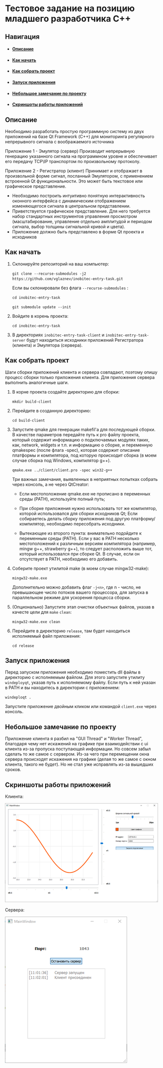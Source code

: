 # Тестовое задание на позицию младшего разработчика С++

## Навигация
- #### [Описание](#description)
- #### [Как начать](#how_to_start)
- #### [Как собрать проект](#how_to_build)
- #### [Запуск приложения](#start_app)
- #### [Небольшое замечание по проекту](#remark)
- #### [Скриншоты работы приложений](#screenshoots)



<a name="description"/>

## Описание

Необходимо разработать простую программную систему из двух
приложений на базе Qt Framework (С++) для мониторинга регулярного
непрерывного сигнала с воображаемого источника


Приложение 1 - Эмулятор (сервер)
Производит непрерывную генерацию указанного сигнала на программном
уровне и обеспечивает его передачу TCP\IP транспортом по произвольному
протоколу.


Приложение 2 - Регистратор (клиент)
Принимает и отображает в произвольной форме сигнал, посланный
Эмулятором, с применением встроенной Qt функциональности.
Это может быть текстовое или графическое представление.
- Необходимо построить интуитивно понятную интерактивность оконного
интерфейса с динамическим отображением изменяющегося сигнала в
центральном представлении.
- Приветствуется графическое представление. Для него требуется набор
стандартных инструментов управления просмотром (масштабирование, управление
отдельно амплитудой и периодом сигнала, выбор толщины сигнальной кривой и
цвета).
- Приложение должно быть представлено в форме Qt проекта и исходников

<a name="how_to_start"/>

## Как начать

1. Склонируйте репозиторий на ваш компьютер:

    `git clone --recurse-submodules -j2 https://github.com/vglaznev/inobitec-entry-task.git`

    Если вы склонировали без флага `--recurse-submodules` :

    `cd inobitec-entry-task`

    `git submodule update --init`

2.  Войдите в корень проекта:

    `cd inobitec-entry-task`

3. В директориях `inobitec-entry-task-client` и `inobitec-entry-task-server` будут находиться исходники приложений Регистратора (клиента) и Эмулятора (сервера).

<a name="how_to_build"/>

## Как собрать проект

Шаги сборки приложений клиента и сервера совпадают, поэтому опишу процесс сборки только приложения клиента. Для приложения сервера выполнить аналогичные шаги.

1.  В корне проекта создайте директорию для сборки:

    `mkdir build-client`

2. Перейдите в созданную директорию:

    `cd build-client`

3. Запустите qmake для генерации makefil'а для последующей сборки. В качестве параметров передайте путь к pro файлу проекта, который содержит информацию о подключаемых модулях таких, как, network, widgets и т.п. и информацию о сборке, и переменную qmakespec (после флага -spec), которая содержит описание платформы и компилятора, под которую происходит сборка (в моем случае сборка под Windows, компилятор g++).

    `qmake.exe ../client/client.pro -spec win32-g++`

    Три важных замечания, выявленных в неприятных попытках собрать через консоль, а не через  QtCreator:

    * Если местоположение qmake.exe не прописано в переменных среды (PATH), используйте полный путь;

    * При сборке приложения нужно использовать тот же компилятор, которой использовался для сборки исходников Qt; Если собираетесь делать сборку приложения под другую платформу/компилятор, необходимо пересобрать исходники.

    * Вытекающее из второго пункта: внимательно подойдите к переменным среды (PATH). Если у вас в PATH несколько местоположений к различным версиям компилятора (например, mingw g++, strawberry g++), то следует расположить выше тот, который использовался при сборке Qt. В случае, если он отсутствует в PATH, необходимо его добавить.


4. Соберите проект утилитой make (в моем случае mingw32-make):

    `mingw32-make.exe`

    Дополнительно можно добавить флаг `-j<n>`, где n - число, не превышающее число потоков вашего процессора, для запуска в параллельном режиме для ускорения процесса сборки.

5. (Опционально) Запустите этап очистки объектных файлов, указав в качесте цели для `make` `clean`:

    `mingw32-make.exe clean`

6. Перейдите в директорию `release`, там будет находиться исполняемый файл приложения:

    `cd release`
    
<a name="start_app"/>

## Запуск приложения

Перед запуском приложения необходимо поместить dll файлы в директорию с исполняемым файлом. Для этого запустите утилиту `windeployqt`, указав путь к исполняемому файлу. Если путь к ней указан в PATH и вы находитесь в директории с приложением:

` windeploqt . `

Запустите приложение двойным кликом или командой `client.exe` через консоль.

<a name="remark"/>

## Небольшое замечание по проекту

Приложение клиента я разбил на "GUI Thread" и "Worker Thread", благодаря чему нет искажений на графике при взаимодействии с ui клиента из-за пропуска поступающей информации. Но совсем забыл сделать то же самое с сервером. Из-за чего при перемещении окна сервера происходят искажения на графике (делая то же самое с окном клиента, такого не будет). Но не стал уже исправлять из-за вышедших сроков. 

<a name="screenshoots"/>

## Скриншоты работы приложений

Клиента:

![alt text](img/client.png?raw=true)

Сервера:

![alt text](img/server.png?raw=true)
